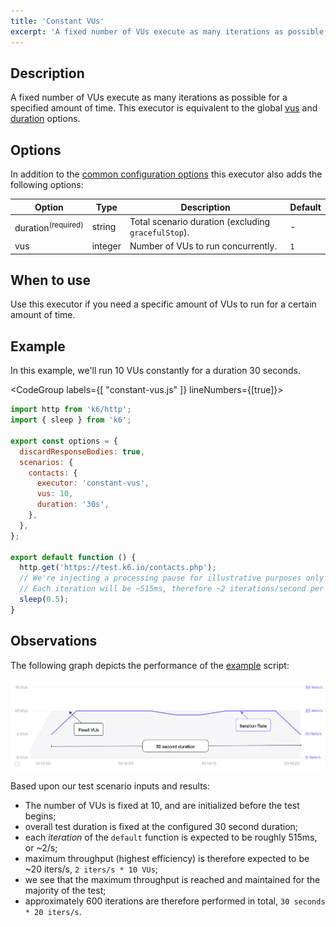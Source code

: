 ```yaml
---
title: 'Constant VUs'
excerpt: 'A fixed number of VUs execute as many iterations as possible for a specified amount of time.'
---
```


## Description

A fixed number of VUs execute as many iterations as possible for a specified amount
of time. This executor is equivalent to the global [vus](/using-k6/options#vus) and [duration](/using-k6/options#duration) options.

## Options

In addition to the [common configuration options](/using-k6/scenarios#common-options) this executor
also adds the following options:

| Option      | Type    | Description                                         | Default |
| ----------- | ------- | --------------------------------------------------- | ------- |
| duration<sup>(required)</sup> | string  | Total scenario duration (excluding `gracefulStop`). | -       |
| vus       | integer | Number of VUs to run concurrently.                  | `1`     |

## When to use

Use this executor if you need a specific amount of VUs to run for a certain amount of time.

## Example

In this example, we'll run 10 VUs constantly for a duration 30 seconds.

<CodeGroup labels={[ "constant-vus.js" ]} lineNumbers={[true]}>

```javascript
import http from 'k6/http';
import { sleep } from 'k6';

export const options = {
  discardResponseBodies: true,
  scenarios: {
    contacts: {
      executor: 'constant-vus',
      vus: 10,
      duration: '30s',
    },
  },
};

export default function () {
  http.get('https://test.k6.io/contacts.php');
  // We're injecting a processing pause for illustrative purposes only!
  // Each iteration will be ~515ms, therefore ~2 iterations/second per VU maximum throughput.
  sleep(0.5);
}
```

</CodeGroup>

## Observations

The following graph depicts the performance of the [example](#example) script:

![Constant VUs](./images/constant-vus.png)

Based upon our test scenario inputs and results:

* The number of VUs is fixed at 10, and are initialized before the test begins;
* overall test duration is fixed at the configured 30 second duration; 
* each _iteration_ of the `default` function is expected to be roughly 515ms, or ~2/s;
* maximum throughput (highest efficiency) is therefore expected to be ~20 iters/s, `2 iters/s * 10 VUs`; 
* we see that the maximum throughput is reached and maintained for the majority of the test;
* approximately 600 iterations are therefore performed in total, `30 seconds * 20 iters/s`.

